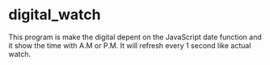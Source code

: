 # digital_watch


This program is make the digital depent on the JavaScript date function and it show the time with A.M or P.M. It will refresh every 1 second like actual watch.